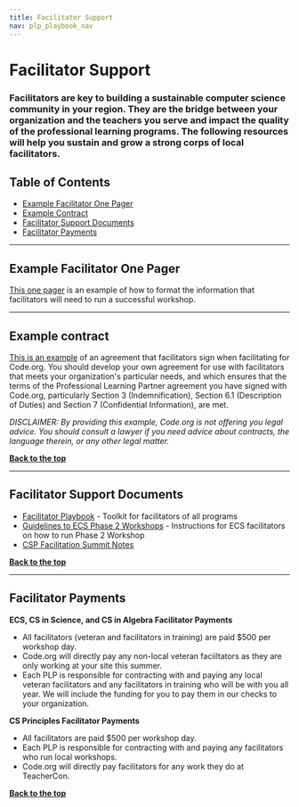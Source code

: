 ```yaml
---
title: Facilitator Support
nav: plp_playbook_nav
---
```


<a id="top"></a>

# Facilitator Support


### Facilitators are key to building a sustainable computer science community in your region. They are the bridge between your organization and the teachers you serve and impact the quality of the professional learning programs. The following resources will help you sustain and grow a strong corps of local facilitators.

## Table of Contents
- [Example Facilitator One Pager](#page)
- [Example Contract](#contract)
- [Facilitator Support Documents](#support)
- [Facilitator Payments](#pay)

________________
<a id="page"></a>
## Example Facilitator One Pager
<a href="/files/ExampleFacilitatorOnePager.pdf" target=_blank>This one pager</a> is an example of how to format the information that facilitators will need to run a successful workshop. 

________________
<a id="contract"></a>
## Example contract
[This is an example](/files/example-csp-facilitator-contract.pdf) of an agreement that facilitators sign when facilitating for Code.org. You should develop your own agreement for use with facilitators that meets your organization's particular needs, and which ensures that the terms of the Professional Learning Partner agreement you have signed with Code.org, particularly Section 3 (Indemnification), Section 6.1 (Description of Duties) and Section 7 (Confidential Information), are met. 

*DISCLAIMER: By providing this example, Code.org is not offering you legal advice. You should consult a lawyer if you need advice about contracts, the language therein, or any other legal matter.*

[**Back to the top**](#top)
________________
<a id="support"></a>
## Facilitator Support Documents

- [Facilitator Playbook](https://docs.google.com/document/d/1d3wFP0K-Hd6CGTYgg17pI5TxzpmMUb_UlGiiC3JsvKg/edit) - Toolkit for facilitators of all programs
- [Guidelines to ECS Phase 2 Workshops](https://docs.google.com/document/d/1mFq3eC1tKpaC7fjd90Gy4NrGlrvGPRhqKfat-BSdLyc/edit) - Instructions for ECS facilitators on how to run Phase 2 Workshop
- [CSP Facilitation Summit Notes](https://docs.google.com/document/d/1QawlAmavjg1FU3xtjqQGBLaC3i5_iIxLYGS5bl5ubZA/view)

[**Back to the top**](#top)
________________
<a id="pay"></a>
## Facilitator Payments

**ECS, CS in Science, and CS in Algebra Facilitator Payments**

- All facilitators (veteran and facilitators in training) are paid $500 per workshop day.
- Code.org will directly pay any non-local veteran faciiltators as they are only working at your site this summer.
- Each PLP is responsible for contracting with and paying any local veteran facilitators and any facilitators in training who will be with you all year. We will include the funding for you to pay them in our checks to your organization.

**CS Principles Facilitator Payments**

- All facilitators are paid $500 per workshop day.
- Each PLP is responsible for contracting with and paying any facilitators who run local workshops.
- Code.org will directly pay facilitators for any work they do at TeacherCon.


[**Back to the top**](#top)
